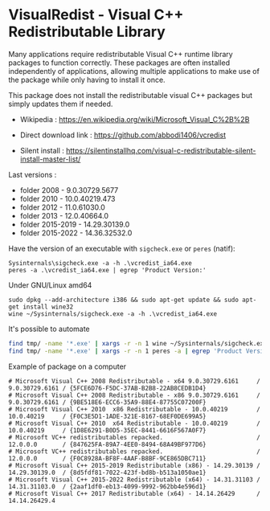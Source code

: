 # VisualRedist - Visual C++ Redistributable Library

Many applications require redistributable Visual C++ runtime library packages to function correctly.
These packages are often installed independently of applications,
allowing multiple applications to make use of the package while only having to install it once. 

This package does not install the redistributable visual C++ packages but simply updates them if needed.

* Wikipedia : https://en.wikipedia.org/wiki/Microsoft_Visual_C%2B%2B

* Direct download link : https://github.com/abbodi1406/vcredist
* Silent install : https://silentinstallhq.com/visual-c-redistributable-silent-install-master-list/

Last versions :
* folder 2008      -  9.0.30729.5677
* folder 2010      - 10.0.40219.473
* folder 2012      - 11.0.61030.0
* folder 2013      - 12.0.40664.0
* folder 2015-2019 - 14.29.30139.0
* folder 2015-2022 - 14.36.32532.0

Have the version of an executable with `sigcheck.exe` or `peres` (natif):
```
Sysinternals\sigcheck.exe -a -h .\vcredist_ia64.exe
peres -a .\vcredist_ia64.exe | egrep 'Product Version:'
```

Under GNU/Linux amd64
```
sudo dpkg --add-architecture i386 && sudo apt-get update && sudo apt-get install wine32
wine ~/Sysinternals/sigcheck.exe -a -h .\vcredist_ia64.exe
```

It's possible to automate
```bash
find tmp/ -name '*.exe' | xargs -r -n 1 wine ~/Sysinternals/sigcheck.exe -a -h | egrep '(Product|Prod version):' | cut -f 2 -d ':'
find tmp/ -name '*.exe' | xargs -r -n 1 peres -a | egrep 'Product Version:' | awk '{print $3}'
```

Example of package on a computer
```
# Microsoft Visual C++ 2008 Redistributable - x64 9.0.30729.6161     / 9.0.30729.6161 / {5FCE6D76-F5DC-37AB-B2B8-22AB8CEDB1D4}
# Microsoft Visual C++ 2008 Redistributable - x86 9.0.30729.6161     / 9.0.30729.6161 / {9BE518E6-ECC6-35A9-88E4-87755C07200F}
# Microsoft Visual C++ 2010  x86 Redistributable - 10.0.40219        / 10.0.40219     / {F0C3E5D1-1ADE-321E-8167-68EF0DE699A5}
# Microsoft Visual C++ 2010  x64 Redistributable - 10.0.40219        / 10.0.40219     / {1D8E6291-B0D5-35EC-8441-6616F567A0F7}
# Microsoft VC++ redistributables repacked.                          / 12.0.0.0       / {847625FA-89A7-4EE0-8494-68A49BF977D6}
# Microsoft VC++ redistributables repacked.                          / 12.0.0.0       / {F0C8928A-BF8F-4AAF-B8BF-9CE865DBC711}
# Microsoft Visual C++ 2015-2019 Redistributable (x86) - 14.29.30139 / 14.29.30139.0  / {8d5fdf81-7022-423f-bd8b-b513a1050ae1}
# Microsoft Visual C++ 2015-2022 Redistributable (x64) - 14.31.31103 / 14.31.31103.0  / {2aaf1df0-eb13-4099-9992-962bb4e596d1}
# Microsoft Visual C++ 2017 Redistributable (x64) - 14.14.26429      / 14.14.26429.4
```

